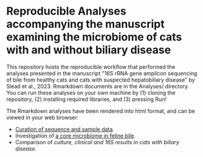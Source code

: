 # Reproducible Analyses accompanying the manuscript examining the microbiome of cats with and without biliary disease

This repository hosts the reproducible workflow that performed the analyses presented in the manuscript "16S rRNA gene amplicon sequencing of bile from healthy cats and cats with suspected hepatobiliary disease" by Slead et al., 2023. Rmarkdown documents are in the Analyses/ directory. You can run these analyses on your own machine by (1) cloning the repository, (2) installing required libraries, and (3) pressing Run!

The Rmarkdown analyses have been rendered into html format, and can be viewed in your web browser:

* [Curation of sequence and sample data](https://benjjneb.github.io/FelineBileManuscript/Analyses/FelineBile_Curate.html).
* Investigation of [a core microbiome in feline bile](https://benjjneb.github.io/FelineBileManuscript/Analyses/FelineBile_Core.html).
* Comparison of _culture, clinical and 16S results in cats with biliary disease_.


